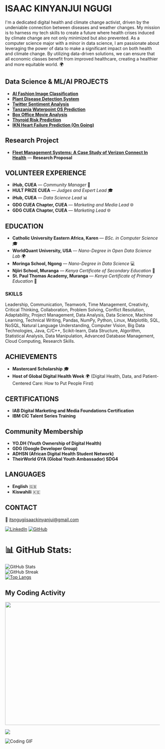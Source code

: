 # ISAAC KINYANJUI NGUGI

I'm a dedicated digital health and climate change activist, driven by the undeniable connection between diseases and weather changes. My mission is to harness my tech skills to create a future where health crises induced by climate change are not only minimized but also prevented. As a computer science major with a minor in data science, I am passionate about leveraging the power of data to make a significant impact on both health and climate change. By utilizing data-driven solutions, we can ensure that all economic classes benefit from improved healthcare, creating a healthier and more equitable world. 🌍

## Data Science & ML/AI PROJECTS
- **[AI Fashion Image Classification](https://github.com/iamisaackn/AI-Fashion-Image-Classification)**
- **[Plant Disease Detection System](https://github.com/iamisaackn/AI-Driven-Plant-Disease-Detection-System)**
- **[Twitter Sentiment Analysis](https://github.com/iamisaackn/Twitter-Sentiment-Analysis)**
- **[Tanzania Waterpoint OS Prediction](https://github.com/iamisaackn/Predictive-Analytics-for-Waterpoint-Operational-Status-in-Tanzania)**
- **[Box Office Movie Analysis](https://github.com/iamisaackn/BOX_OFFICE_MOVIES_ANALYSIS)**
- **[Thyroid Risk Prediction](https://github.com/iamisaackn/IKN-Thyroid-Risk-Prediction)**
- **[IKN Heart Failure Prediction (On Going)](https://github.com/iamisaackn/IKN-Heart-Failure-Prediction)**

## Research Project
- **[Fleet Management Systems: A Case Study of Verizon Connect In Health](https://www.researchgate.net/publication/386086740_FLEET_MANAGEMENT_SYSTEMS_A_CASE_STUDY_OF_VERIZON_CONNECT_IN_HEALTH)** — **Research Proposal**

## VOLUNTEER EXPERIENCE
- **iHub, CUEA** — *Community Manager* 🌟
- **HULT PRIZE CUEA** — *Judges and Expert Lead* 🎓
- **iHub, CUEA** — *Data Science Lead* 📊
- **GDG CUEA Chapter, CUEA** — *Marketing and Media Lead* 🌐
- **GDG CUEA Chapter, CUEA** — *Marketing Lead* 🌐

## EDUCATION
- **Catholic University Eastern Africa, Karen** — *BSc. in Computer Science* 🎓
- **WorldQuant University, USA** — *Nano-Degree in Open Data Science Lab* 🌍
- **Moringa School, Ngong** — *Nano-Degree in Data Science* 💻
- **Njiiri School, Muranga** — *Kenya Certificate of Secondary Education* 🏫
- **St. Paul Thomas Academy, Muranga** — *Kenya Certificate of Primary Education* 🏅

### SKILLS
Leadership, Communication, Teamwork, Time Management, Creativity, Critical Thinking, Collaboration, Problem Solving, Conflict Resolution, Adaptability, Project Management, Data Analysis, Data Science, Machine Learning, Technical Writing, Pandas, NumPy, Python, Linux, Matplotlib, SQL, NoSQL, Natural Language Understanding, Computer Vision, Big Data Technologies, Java, C/C++, Scikit-learn, Data Structure, Algorithm, Statistical Analysis, Data Manipulation, Advanced Database Management, Cloud Computing, Research Skills.

## ACHIEVEMENTS
- **Mastercard Scholarship** 🎓
- **Host of Global Digital Health Week** 🌍 (Digital Health, Data, and Patient-Centered Care: How to Put People First)

## CERTIFICATIONS
- **IAB Digital Marketing and Media Foundations Certification**
- **IBM CIC Talent Series Training**

## Community Membership
- **YO.DH (Youth Ownership of Digital Health)**
- **GDG (Google Developer Group)**
- **ADHSN (African Digital Health Student Network)**
- **TheirWorld GYA (Global Youth Ambassador) SDG4**

## LANGUAGES
- **English** 🇬🇧
- **Kiswahili** 🇰🇪

## CONTACT
📧 [itsngugiisaackinyanjui@gmail.com](mailto:itsngugiisaackinyanjui@gmail.com)

[![LinkedIn](https://img.shields.io/badge/LinkedIn-%230077B5.svg?logo=linkedin&logoColor=white)](https://www.linkedin.com/in/isaackngugi/) [![GitHub](https://img.shields.io/badge/GitHub-%23121011.svg?logo=github&logoColor=white)](https://github.com/iamisaackn)

# 📊 GitHub Stats:
![GitHub Stats](https://github-readme-stats.vercel.app/api?username=iamisaackn&theme=yeblu&hide_border=false&include_all_commits=true&count_private=true)<br/>
![GitHub Streak](https://github-readme-streak-stats.herokuapp.com/?user=iamisaackn&theme=yeblu&hide_border=false)<br/>
[![Top Langs](https://github-readme-stats.vercel.app/api/top-langs/?username=iamisaackn&layout=compact&langs_count=6)](https://github.com/anuraghazra/github-readme-stats)

## My Coding Activity
<img src="https://wakatime.com/share/@iamisaackn/8de1adbb-4a8e-4d6e-8958-36d4b5595bf9.svg"  width="700" height="400">

[![](https://visitcount.itsvg.in/api?id=iamisaackn&icon=0&color=0)](https://visitcount.itsvg.in)

![Coding GIF](https://media.giphy.com/media/LmNwrBhejkK9EFP504/giphy.gif)
